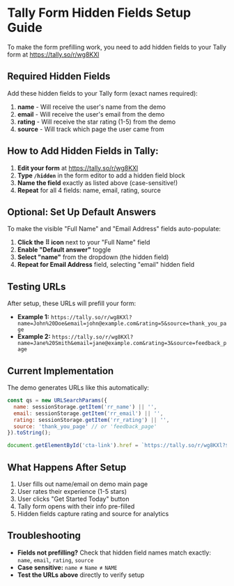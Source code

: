 # Tally Form Hidden Fields Setup Guide

To make the form prefilling work, you need to add hidden fields to your Tally form at https://tally.so/r/wg8KXl

## Required Hidden Fields

Add these hidden fields to your Tally form (exact names required):

1. **name** - Will receive the user's name from the demo
2. **email** - Will receive the user's email from the demo  
3. **rating** - Will receive the star rating (1-5) from the demo
4. **source** - Will track which page the user came from

## How to Add Hidden Fields in Tally:

1. **Edit your form** at https://tally.so/r/wg8KXl
2. **Type `/hidden`** in the form editor to add a hidden field block
3. **Name the field** exactly as listed above (case-sensitive!)
4. **Repeat** for all 4 fields: name, email, rating, source

## Optional: Set Up Default Answers

To make the visible "Full Name" and "Email Address" fields auto-populate:

1. **Click the ⠿ icon** next to your "Full Name" field
2. **Enable "Default answer"** toggle  
3. **Select "name"** from the dropdown (the hidden field)
4. **Repeat for Email Address** field, selecting "email" hidden field

## Testing URLs

After setup, these URLs will prefill your form:

- **Example 1:** `https://tally.so/r/wg8KXl?name=John%20Doe&email=john@example.com&rating=5&source=thank_you_page`
- **Example 2:** `https://tally.so/r/wg8KXl?name=Jane%20Smith&email=jane@example.com&rating=3&source=feedback_page`

## Current Implementation

The demo generates URLs like this automatically:
```javascript
const qs = new URLSearchParams({
  name: sessionStorage.getItem('rr_name') || '',
  email: sessionStorage.getItem('rr_email') || '', 
  rating: sessionStorage.getItem('rr_rating') || '',
  source: 'thank_you_page' // or 'feedback_page'
}).toString();

document.getElementById('cta-link').href = `https://tally.so/r/wg8KXl?${qs}`;
```

## What Happens After Setup

1. User fills out name/email on demo main page
2. User rates their experience (1-5 stars)
3. User clicks "Get Started Today" button
4. Tally form opens with their info pre-filled
5. Hidden fields capture rating and source for analytics

## Troubleshooting

- **Fields not prefilling?** Check that hidden field names match exactly: `name`, `email`, `rating`, `source`
- **Case sensitive:** `name` ≠ `Name` ≠ `NAME`
- **Test the URLs above** directly to verify setup